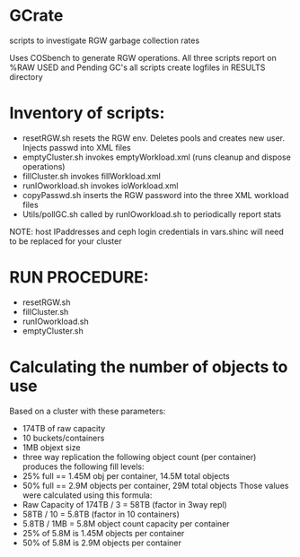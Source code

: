 # GCrate
scripts to investigate RGW garbage collection rates

Uses COSbench to generate RGW operations.
All three scripts report on %RAW USED and Pending GC's
all scripts create logfiles in RESULTS directory

# Inventory of scripts:
- resetRGW.sh       resets the RGW env. Deletes pools and creates new user. Injects passwd into XML files
- emptyCluster.sh   invokes emptyWorkload.xml (runs cleanup and dispose operations)
- fillCluster.sh    invokes fillWorkload.xml
- runIOworkload.sh  invokes ioWorkload.xml
- copyPasswd.sh     inserts the RGW password into the three XML workload files
- Utils/pollGC.sh   called by runIOworkload.sh to periodically report stats

NOTE: host IPaddresses and ceph login credentials in vars.shinc will need to be replaced for your cluster

# RUN PROCEDURE:
  - resetRGW.sh
  - fillCluster.sh
  - runIOworkload.sh
  - emptyCluster.sh

# Calculating the number of objects to use
Based on a cluster with these parameters:
- 174TB of raw capacity
- 10 buckets/containers
- 1MB objext size
- three way replication
the following object count (per container) produces the following fill levels:
- 25% full == 1.45M obj per container, 14.5M total objects
- 50% full == 2.9M objects per container, 29M total objects
Those values were calculated using this formula:
- Raw Capacity of 174TB / 3 = 58TB  (factor in 3way repl)
- 58TB / 10 = 5.8TB   (factor in 10 containers)
- 5.8TB / 1MB = 5.8M object count capacity per container
- 25% of 5.8M is 1.45M objects per container
- 50% of 5.8M is 2.9M objects per container
